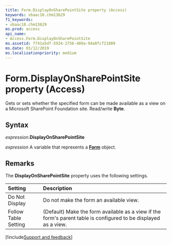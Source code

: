 ```yaml
---
title: Form.DisplayOnSharePointSite property (Access)
keywords: vbaac10.chm13629
f1_keywords:
- vbaac10.chm13629
ms.prod: access
api_name:
- Access.Form.DisplayOnSharePointSite
ms.assetid: f741a5df-5924-2756-409a-94a8fcf21809
ms.date: 03/12/2019
ms.localizationpriority: medium
---
```



# Form.DisplayOnSharePointSite property (Access)

Gets or sets whether the specified form can be made available as a view on a Microsoft SharePoint Foundation site. Read/write **Byte**.


## Syntax

_expression_.**DisplayOnSharePointSite**

_expression_ A variable that represents a **[Form](Access.Form.md)** object.


## Remarks

The **DisplayOnSharePointSite** property uses the following settings.

|Setting|Description|
|:-----|:-----|
|Do Not Display|Do not make the form an available view. |
|Follow Table Setting|(Default) Make the form available as a view if the form's parent table is configured to be displayed as a view.|



[!include[Support and feedback](~/includes/feedback-boilerplate.md)]
